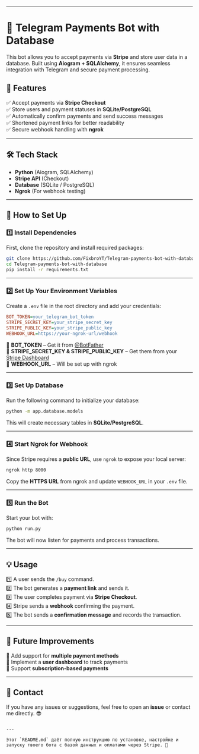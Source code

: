 
---


# 🚀 Telegram Payments Bot with Database  

This bot allows you to accept payments via **Stripe** and store user data in a database. Built using **Aiogram + SQLAlchemy**, it ensures seamless integration with Telegram and secure payment processing.

## 📌 Features  
✅ Accept payments via **Stripe Checkout**  
✅ Store users and payment statuses in **SQLite/PostgreSQL**  
✅ Automatically confirm payments and send success messages  
✅ Shortened payment links for better readability  
✅ Secure webhook handling with **ngrok**  

---

## 🛠 Tech Stack  
- **Python** (Aiogram, SQLAlchemy)  
- **Stripe API** (Checkout)  
- **Database** (SQLite / PostgreSQL)  
- **Ngrok** (For webhook testing)  

---

## 🚀 How to Set Up  

### 1️⃣ Install Dependencies  
First, clone the repository and install required packages:  
```bash
git clone https://github.com/FixbroYT/Telegram-payments-bot-with-database.git
cd Telegram-payments-bot-with-database
pip install -r requirements.txt
```

---

### 2️⃣ Set Up Your Environment Variables  
Create a `.env` file in the root directory and add your credentials:  
```ini
BOT_TOKEN=your_telegram_bot_token
STRIPE_SECRET_KEY=your_stripe_secret_key
STRIPE_PUBLIC_KEY=your_stripe_public_key
WEBHOOK_URL=https://your-ngrok-url/webhook
```

🔹 **BOT_TOKEN** – Get it from [@BotFather](https://t.me/BotFather)  
🔹 **STRIPE_SECRET_KEY & STRIPE_PUBLIC_KEY** – Get them from your [Stripe Dashboard](https://dashboard.stripe.com/)  
🔹 **WEBHOOK_URL** – Will be set up with ngrok  

---

### 3️⃣ Set Up Database  
Run the following command to initialize your database:  
```bash
python -m app.database.models
```
This will create necessary tables in **SQLite/PostgreSQL**.

---

### 4️⃣ Start Ngrok for Webhook  
Since Stripe requires a **public URL**, use `ngrok` to expose your local server:  
```bash
ngrok http 8000
```
Copy the **HTTPS URL** from ngrok and update `WEBHOOK_URL` in your `.env` file.

---

### 5️⃣ Run the Bot  
Start your bot with:  
```bash
python run.py
```
The bot will now listen for payments and process transactions.

---

## 💡 Usage  
1️⃣ A user sends the `/buy` command.  
2️⃣ The bot generates a **payment link** and sends it.  
3️⃣ The user completes payment via **Stripe Checkout**.  
4️⃣ Stripe sends a **webhook** confirming the payment.  
5️⃣ The bot sends a **confirmation message** and records the transaction.  

---

## 🎯 Future Improvements  
🔹 Add support for **multiple payment methods**  
🔹 Implement a **user dashboard** to track payments  
🔹 Support **subscription-based payments**  

---

## 📩 Contact  
If you have any issues or suggestions, feel free to open an **issue** or contact me directly. 😎  
```

---

Этот `README.md` даёт полную инструкцию по установке, настройке и запуску твоего бота с базой данных и оплатами через Stripe. 🚀
